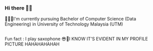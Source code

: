 ### Hi there 👋🏽

👩🏽‍🎓I'm currently pursuing Bachelor of Computer Science (Data Engineering) in University of Technology Malaysia (UTM)
##
Fun fact : I play saxophone 😎🎷I KNOW IT'S EVIDENT IN MY PROFILE PICTURE HAHAHAHAHAH
<!--
**harinisangaran/harinisangaran** is a ✨ _special_ ✨ repository because its `README.md` (this file) appears on your GitHub profile.

Here are some ideas to get you started:

- 🔭 I’m currently working on ...
- 🌱 I’m currently learning ...
- 👯 I’m looking to collaborate on ...
- 🤔 I’m looking for help with ...
- 💬 Ask me about ...
- 📫 How to reach me: ...
- 😄 Pronouns: ...
- ⚡ Fun fact: ...
-->
